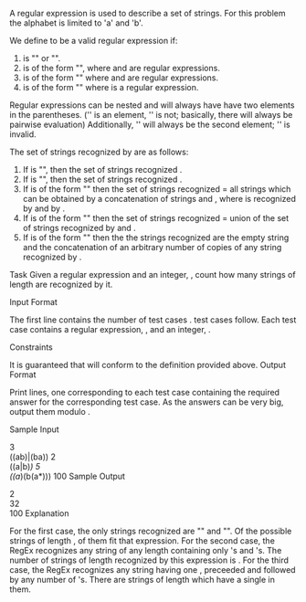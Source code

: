 A regular expression is used to describe a set of strings. For this problem the alphabet is limited to 'a' and 'b'.

We define  to be a valid regular expression if:
1)  is "" or "".
2)  is of the form "", where  and  are regular expressions.
3)  is of the form "" where  and  are regular expressions.
4)  is of the form "" where  is a regular expression.

Regular expressions can be nested and will always have have two elements in the parentheses. ('' is an element, '' is not; basically, there will always be pairwise evaluation) Additionally, '' will always be the second element; '' is invalid.

The set of strings recognized by  are as follows:
1) If  is "", then the set of strings recognized .
2) If  is "", then the set of strings recognized .
3) If  is of the form "" then the set of strings recognized = all strings which can be obtained by a concatenation of strings  and , where  is recognized by  and  by .
4) If  is of the form "" then the set of strings recognized = union of the set of strings recognized by  and .
5) If  is of the form "" then the the strings recognized are the empty string and the concatenation of an arbitrary number of copies of any string recognized by .

Task
Given a regular expression and an integer, , count how many strings of length  are recognized by it.

Input Format

The first line contains the number of test cases .  test cases follow.
Each test case contains a regular expression, , and an integer, .

Constraints

It is guaranteed that  will conform to the definition provided above.
Output Format

Print  lines, one corresponding to each test case containing the required answer for the corresponding test case. As the answers can be very big, output them modulo .

Sample Input

3  
((ab)|(ba)) 2  
((a|b)*) 5  
((a*)(b(a*))) 100
Sample Output

2  
32  
100
Explanation

For the first case, the only strings recognized are "" and "". Of the  possible strings of length ,  of them fit that expression.
For the second case, the RegEx recognizes any string of any length containing only 's and 's. The number of strings of length  recognized by this expression is .
For the third case, the RegEx recognizes any string having one , preceeded and followed by any number of 's. There are  strings of length  which have a single  in them.